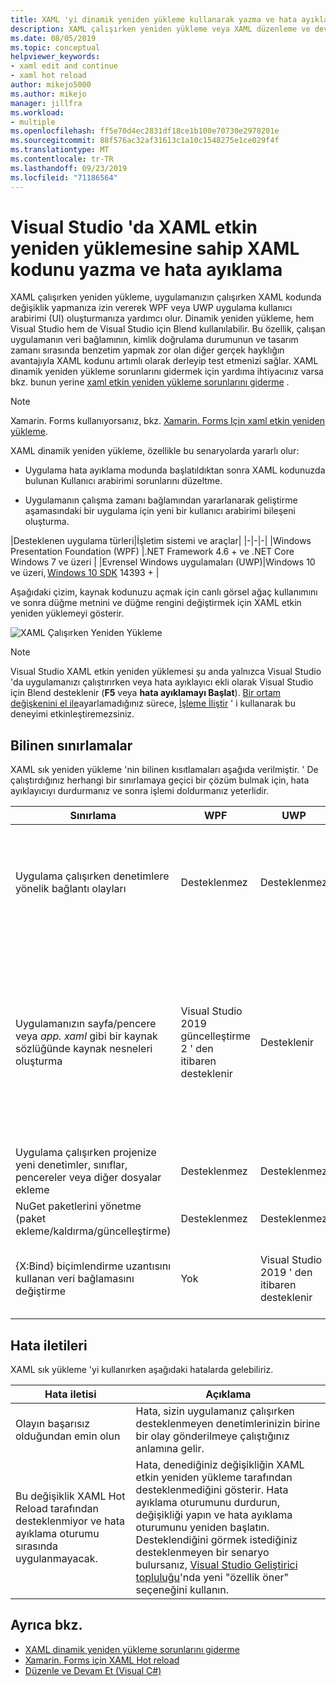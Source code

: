 ```yaml
---
title: XAML 'yi dinamik yeniden yükleme kullanarak yazma ve hata ayıklama
description: XAML çalışırken yeniden yükleme veya XAML düzenleme ve devam etme, uygulamaları çalıştırırken XAML kodunuzda değişiklik yapmanıza olanak sağlar
ms.date: 08/05/2019
ms.topic: conceptual
helpviewer_keywords:
- xaml edit and continue
- xaml hot reload
author: mikejo5000
ms.author: mikejo
manager: jillfra
ms.workload:
- multiple
ms.openlocfilehash: ff5e70d4ec2831df18ce1b100e70730e2978201e
ms.sourcegitcommit: 88f576ac32af31613c1a10c1548275e1ce029f4f
ms.translationtype: MT
ms.contentlocale: tr-TR
ms.lasthandoff: 09/23/2019
ms.locfileid: "71186564"
---
```

# <a name="write-and-debug-running-xaml-code-with-xaml-hot-reload-in-visual-studio"></a>Visual Studio 'da XAML etkin yeniden yüklemesine sahip XAML kodunu yazma ve hata ayıklama

XAML çalışırken yeniden yükleme, uygulamanızın çalışırken XAML kodunda değişiklik yapmanıza izin vererek WPF veya UWP uygulama kullanıcı arabirimi (UI) oluşturmanıza yardımcı olur. Dinamik yeniden yükleme, hem Visual Studio hem de Visual Studio için Blend kullanılabilir. Bu özellik, çalışan uygulamanın veri bağlamının, kimlik doğrulama durumunun ve tasarım zamanı sırasında benzetim yapmak zor olan diğer gerçek hayklığın avantajıyla XAML kodunu artımlı olarak derleyip test etmenizi sağlar. XAML dinamik yeniden yükleme sorunlarını gidermek için yardıma ihtiyacınız varsa bkz. bunun yerine [xaml etkin yeniden yükleme sorunlarını giderme](xaml-hot-reload-troubleshooting.md) .

> [!NOTE]
> Xamarin. Forms kullanıyorsanız, bkz. [Xamarin. Forms Için xaml etkin yeniden yükleme](/xamarin/xamarin-forms/xaml/hot-reload).

XAML dinamik yeniden yükleme, özellikle bu senaryolarda yararlı olur:

* Uygulama hata ayıklama modunda başlatıldıktan sonra XAML kodunuzda bulunan Kullanıcı arabirimi sorunlarını düzeltme.

* Uygulamanın çalışma zamanı bağlamından yararlanarak geliştirme aşamasındaki bir uygulama için yeni bir kullanıcı arabirimi bileşeni oluşturma.

|Desteklenen uygulama türleri|İşletim sistemi ve araçlar|
|-|-|-|
|Windows Presentation Foundation (WPF) |.NET Framework 4.6 + ve .NET Core</br>Windows 7 ve üzeri |
|Evrensel Windows uygulamaları (UWP)|Windows 10 ve üzeri, [Windows 10 SDK](https://developer.microsoft.com/windows/downloads/windows-10-sdk) 14393 + |

Aşağıdaki çizim, kaynak kodunuzu açmak için canlı görsel ağaç kullanımını ve sonra düğme metnini ve düğme rengini değiştirmek için XAML etkin yeniden yüklemeyi gösterir.

![XAML Çalışırken Yeniden Yükleme](../debugger/media/xaml-hot-reload-using.gif)

> [!NOTE]
> Visual Studio XAML etkin yeniden yüklemesi şu anda yalnızca Visual Studio 'da uygulamanızı çalıştırırken veya hata ayıklayıcı ekli olarak Visual Studio için Blend desteklenir (**F5** veya **hata ayıklamayı Başlat**). [Bir ortam değişkenini el ile](xaml-hot-reload-troubleshooting.md#verify-that-you-use-start-debugging-rather-than-attach-to-process)ayarlamadığınız sürece, [İşleme İliştir](../debugger/attach-to-running-processes-with-the-visual-studio-debugger.md) ' i kullanarak bu deneyimi etkinleştiremezsiniz.

## <a name="known-limitations"></a>Bilinen sınırlamalar

XAML sık yeniden yükleme 'nin bilinen kısıtlamaları aşağıda verilmiştir. ' De çalıştırdığınız herhangi bir sınırlamaya geçici bir çözüm bulmak için, hata ayıklayıcıyı durdurmanız ve sonra işlemi doldurmanız yeterlidir.

|Sınırlama|WPF|UWP|Notlar|
|-|-|-|-|
|Uygulama çalışırken denetimlere yönelik bağlantı olayları|Desteklenmez|Desteklenmez|Bkz: hata: *Olay başarısız olduğundan emin olun*. WPF 'de, var olan bir olay işleyicisine başvurabilirsiniz. UWP uygulamalarında, var olan bir olay işleyicisine başvurulması desteklenmez.|
|Uygulamanızın sayfa/pencere veya *app. xaml* gibi bir kaynak sözlüğünde kaynak nesneleri oluşturma|Visual Studio 2019 güncelleştirme 2 ' den itibaren desteklenir|Desteklenir|Örnek: `SolidColorBrush` `StaticResource`olarak kullanmak için bir kaynak sözlüğüne ekleme.</br>Not: Statik kaynaklar, stil dönüştürücüler ve bir kaynak sözlüğüne yazılan diğer öğeler, XAML etkin yeniden yükleme kullanılırken uygulanabilir/kullanılabilir. Yalnızca kaynağın oluşturulması desteklenmez.</br> Kaynak sözlüğü `Source` Özelliği değiştiriliyor.|
|Uygulama çalışırken projenize yeni denetimler, sınıflar, pencereler veya diğer dosyalar ekleme|Desteklenmez|Desteklenmez|Yok.|
|NuGet paketlerini yönetme (paket ekleme/kaldırma/güncelleştirme)|Desteklenmez|Desteklenmez|Yok.|
|{X:Bind} biçimlendirme uzantısını kullanan veri bağlamasını değiştirme|Yok|Visual Studio 2019 ' den itibaren desteklenir|Bu, Windows 10 sürüm 1809 (derleme 10.0.17763) gerektirir. Visual Studio 2017 veya önceki sürümlerde desteklenmez.|

## <a name="error-messages"></a>Hata iletileri

XAML sık yükleme 'yi kullanırken aşağıdaki hatalarda gelebiliriz.

|Hata iletisi|Açıklama|
|-|-|
|Olayın başarısız olduğundan emin olun|Hata, sizin uygulamanız çalışırken desteklenmeyen denetimlerinizin birine bir olay gönderilmeye çalıştığınız anlamına gelir.|
|Bu değişiklik XAML Hot Reload tarafından desteklenmiyor ve hata ayıklama oturumu sırasında uygulanmayacak.|Hata, denediğiniz değişikliğin XAML etkin yeniden yükleme tarafından desteklenmediğini gösterir. Hata ayıklama oturumunu durdurun, değişikliği yapın ve hata ayıklama oturumunu yeniden başlatın. Desteklendiğini görmek istediğiniz desteklenmeyen bir senaryo bulursanız, [Visual Studio Geliştirici topluluğu](https://developercommunity.visualstudio.com/spaces/8/index.html)'nda yeni "özellik öner" seçeneğini kullanın. |

## <a name="see-also"></a>Ayrıca bkz.

* [XAML dinamik yeniden yükleme sorunlarını giderme](xaml-hot-reload-troubleshooting.md)
* [Xamarin. Forms için XAML Hot reload](/xamarin/xamarin-forms/xaml/hot-reload)
* [Düzenle ve Devam Et (Visual C#)](../debugger/edit-and-continue-visual-csharp.md)
